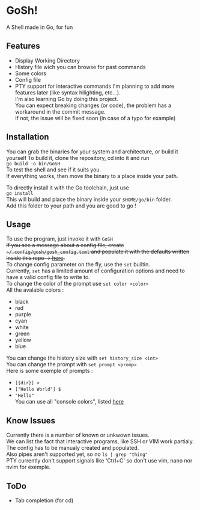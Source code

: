 <!-- Synced from https://github.com/Alexandre1a/GoSH (Sun Jul 13 02:19:17 UTC 2025) -->

# GoSh!
A Shell made in Go, for fun  
## Features
- Display Working Directory
- History file wich you can browse for past commands
- Some colors
- Config file
- PTY support for interactive commands
I'm planning to add more features later (like syntax hilighting, etc...).  
I'm also learning Go by doing this project.  
You can expect breaking changes (or code), the problem has a workaround in the commit message.  
If not, the issue will be fixed soon (in case of a typo for example)  

## Installation
You can grab the binaries for your system and architecture, or build it yourself
To build it, clone the repository, cd into it and run  
`go build -o bin/GoSH`  
To test the shell and see if it suits you.  
If everything works, then move the binary to a place inside your path.  

To directly install it with the Go toolchain, just use  
`go install`  
This will build and place the binary inside your `$HOME/go/bin` folder.  
Add this folder to your path and you are good to go !  

## Usage
To use the program, just invoke it with `GoSH`  
~~If you see a message about a config file, create `~/.config/gosh/gosh_config.toml` and populate it with the defaults written inside this repo -> [here](/defaults.toml).~~  
To change config parameter on the fly, use the `set` builtin.  
Currently, `set` has a limited amount of configuration options and need to have a valid config file to write to.  
To change the color of the prompt use `set color <color>`  
All the avalable colors :
  - black
  - red
  - purple
  - cyan
  - white
  - green
  - yellow
  - blue   

You can change the history size with `set history_size <int>`  
You can change the prompt with `set prompt <promp>`  
Here is some exemple of prompts :  
  - `[{dir}] > `
  - `["Hello World"] $ `
  - `"Hello" `  
You can use all "console colors", listed [here](https://gist.github.com/kamito/704813)  

## Know Issues
Currently there is a number of known or unkwown issues.  
We can list the fact that interactive programs, like SSH or VIM work partialy.  
The config has to be manualy created and populated.  
Also pipes aren't supported yet, so no `ls | grep "thing"`  
PTY currently don't support signals like 'Ctrl+C' so don't use vim, nano nor nvim for exemple.  

## ToDo
- Tab completion (for cd)
